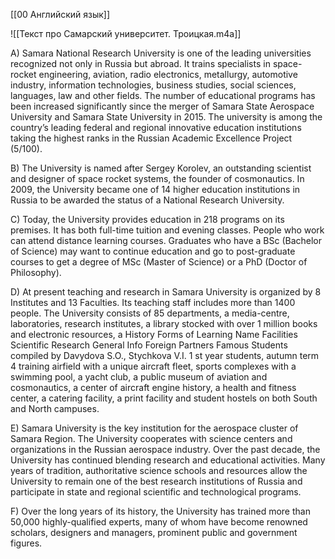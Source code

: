 [[00 Английский язык]]

![[Текст про Самарский университет. Троицкая.m4a]]

А) Samara National Research University is one of the leading universities recognized not only in Russia but abroad. It trains specialists in space-rocket engineering, aviation, radio electronics, metallurgy, automotive industry, information technologies, business studies, social sciences, languages, law and other fields. The number of educational programs has been increased significantly since the merger of Samara State Aerospace University and Samara State University in 2015. The university is among the country’s leading federal and regional innovative education institutions taking the highest ranks in the Russian Academic Excellence Project (5/100). 

B) The University is named after Sergey Korolev, an outstanding scientist and designer of space rocket systems, the founder of cosmonautics. In 2009, the University became one of 14 higher education institutions in Russia to be awarded the status of a National Research University. 

C) Today, the University provides education in 218 programs on its premises. It has both full-time tuition and evening classes. People who work can attend distance learning courses. Graduates who have a BSc (Bachelor of Science) may want to continue education and go to post-graduate courses to get a degree of MSc (Master of Science) or a PhD (Doctor of Philosophy). 

D) At present teaching and research in Samara University is organized by 8 Institutes and 13 Faculties. Its teaching staff includes more than 1400 people. The University consists of 85 departments, a media-centre, laboratories, research institutes, a library stocked with over 1 million books and electronic resources, a History Forms of Learning Name Facilities Scientific Research General Info Foreign Partners Famous Students compiled by Davydova S.O., Stychkova V.I. 1 st year students, autumn term 4 training airfield with a unique aircraft fleet, sports complexes with a swimming pool, a yacht club, a public museum of aviation and cosmonautics, a center of aircraft engine history, a health and fitness center, a catering facility, a print facility and student hostels on both South and North campuses. 

E) Samara University is the key institution for the aerospace cluster of Samara Region. The University cooperates with science centers and organizations in the Russian aerospace industry. Over the past decade, the University has continued blending research and educational activities. Many years of tradition, authoritative science schools and resources allow the University to remain one of the best research institutions of Russia and participate in state and regional scientific and technological programs. 

F) Over the long years of its history, the University has trained more than 50,000 highly-qualified experts, many of whom have become renowned scholars, designers and managers, prominent public and government figures.